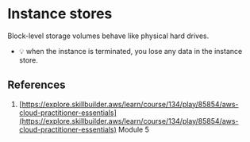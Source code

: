 #  Instance stores

Block-level storage volumes behave like physical hard drives.
- 💡 when the instance is terminated, you lose any data in the instance store.


## References
1. [https://explore.skillbuilder.aws/learn/course/134/play/85854/aws-cloud-practitioner-essentials](https://explore.skillbuilder.aws/learn/course/134/play/85854/aws-cloud-practitioner-essentials) Module 5